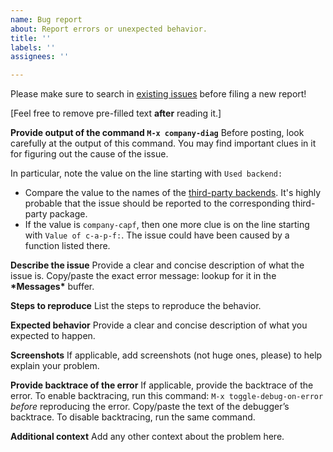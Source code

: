 ```yaml
---
name: Bug report
about: Report errors or unexpected behavior.
title: ''
labels: ''
assignees: ''

---
```


Please make sure to search in [existing issues](https://github.com/company-mode/company-mode/issues?q=) before filing a new report!

[Feel free to remove pre-filled text **after** reading it.]

**Provide output of the command `M-x company-diag`**
Before posting, look carefully at the output of this command. You may find important clues in it for figuring out the cause of the issue.

In particular, note the value on the line starting with `Used backend:`
- Compare the value to the names of the [third-party backends](https://github.com/company-mode/company-mode/wiki/Third-Party-Packages). It's highly probable that the issue should be reported to the corresponding third-party package.
- If the value is `company-capf`, then one more clue is on the line starting with `Value of c-a-p-f:`. The issue could have been caused by a function listed there.
 
**Describe the issue**
Provide a clear and concise description of what the issue is.
Copy/paste the exact error message: lookup for it in the **\*Messages\*** buffer. 

**Steps to reproduce**
List the steps to reproduce the behavior.

**Expected behavior**
Provide a clear and concise description of what you expected to happen.

**Screenshots**
If applicable, add screenshots (not huge ones, please) to help explain your problem.

**Provide backtrace of the error**
If applicable, provide the backtrace of the error.
To enable backtracing, run this command: `M-x toggle-debug-on-error` *before* reproducing the error. Copy/paste the text of the debugger’s backtrace. To disable backtracing, run the same command.

**Additional context**
Add any other context about the problem here.
